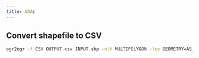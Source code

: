 ```yaml
---
title: GDAL
---
```


## Convert shapefile to CSV

```bash
ogr2ogr -f CSV OUTPUT.csv INPUT.shp -nlt MULTIPOLYGON -lco GEOMETRY=AS_WKT -lco SEPARATOR=TAB
```
